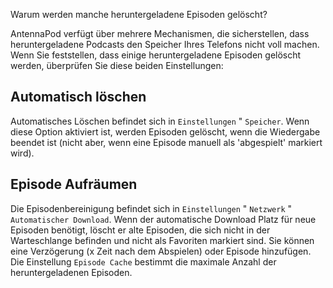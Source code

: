 Warum werden manche heruntergeladene Episoden gelöscht?

AntennaPod verfügt über mehrere Mechanismen, die sicherstellen, dass heruntergeladene Podcasts den Speicher Ihres Telefons nicht voll machen. Wenn Sie feststellen, dass einige heruntergeladene Episoden gelöscht werden, überprüfen Sie diese beiden Einstellungen:

## Automatisch löschen

Automatisches Löschen befindet sich in `Einstellungen` " `Speicher`. Wenn diese Option aktiviert ist, werden Episoden gelöscht, wenn die Wiedergabe beendet ist (nicht aber, wenn eine Episode manuell als 'abgespielt' markiert wird).

## Episode Aufräumen

Die Episodenbereinigung befindet sich in `Einstellungen` " `Netzwerk` " `Automatischer Download`. Wenn der automatische Download Platz für neue Episoden benötigt, löscht er alte Episoden, die sich nicht in der Warteschlange befinden und nicht als Favoriten markiert sind. Sie können eine Verzögerung (x Zeit nach dem Abspielen) oder Episode hinzufügen. Die Einstellung `Episode Cache` bestimmt die maximale Anzahl der heruntergeladenen Episoden.
